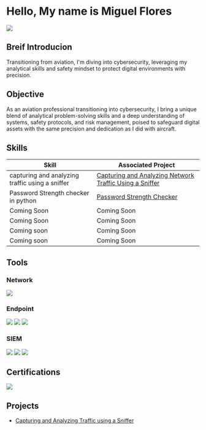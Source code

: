 # Hello, My name is Miguel Flores 
<a href="https://www.linkedin.com/in/miguel-flores-41821327a/"><img src="https://img.shields.io/badge/-LinkedIn-0072b1?&style=for-the-badge&logo=linkedin&logoColor=white" /></a>

## Breif Introducion

Transitioning from aviation, I'm diving into cybersecurity, leveraging my analytical skills and safety mindset to protect digital environments with precision.

## Objective 

As an aviation professional transitioning into cybersecurity, I bring a unique blend of analytical problem-solving skills and a deep understanding of systems, safety protocols, and risk management, poised to safeguard digital assets with the same precision and dedication as I did with aircraft.

## Skills

| Skill                                         | Associated Project         |
|-----------------------------------------------|----------------------------|
| capturing and analyzing traffic using a sniffer| <a  href="https://github.com/MiguelFloresA/Capturing-and-Analyzing-Network-traffic-using-sniffer/tree/main">Capturing and Analyzing Network Traffic Using a Sniffer</a>|
| Password Strength checker in python                                    |  <a href="https://github.com/MiguelFloresA/Password-Strength-Checker-in-python/blob/main/README.md">Password Strength Checker |
| Coming Soon                                   | Coming Soon       |
| Coming Soon                                   | Coming Soon       |
| Coming soon                                   | Coming Soon       |
| Coming soon                                   | Coming Soon       |

## Tools


### Network
<div>
    <img src="https://img.shields.io/badge/-Wireshark-1679A7?&style=for-the-badge&logo=Wireshark&logoColor=white" /> 
    
</div>

### Endpoint
<div>
    <img src="https://img.shields.io/badge/-Microsoft_Defender_for_Endpoint-00A4EF?&style=for-the-badge&logo=Microsoft&logoColor=white" />
    <img src="https://img.shields.io/badge/-Velociraptor-4B275F?&style=for-the-badge&logo=Velociraptor&logoColor=white" />
    <img src="https://img.shields.io/badge/-Python-3776AB?&style=for-the-badge&logo=python&logoColor=white" />

</div>

### SIEM
<div>
    <img src="https://img.shields.io/badge/-Microsoft_Sentinel-0078D4?&style=for-the-badge&logo=Microsoft&logoColor=white" />
    <img src="https://img.shields.io/badge/-Splunk-000000?&style=for-the-badge&logo=Splunk&logoColor=white" />
    <img src="https://img.shields.io/badge/-Elastic-005571?&style=for-the-badge&logo=Elastic&logoColor=white" />
</div>

## Certifications

<div>
<img src="https://img.shields.io/badge/-Security%2B-FF0000?&style=for-the-badge&logo=CompTIA&logoColor=white" /> 





</div>

## Projects
- <a href="https://github.com/MiguelFloresA/Capturing-and-Analyzing-Network-traffic-using-sniffer/tree/main">Capturing and Analyzing Traffic using a Sniffer </a>

